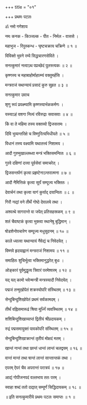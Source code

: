 +++
title = "०१"

+++
प्रथमः पटलः  
  
ॐ नमो गणेशाय  
  
नमः कनक - किञ्जल्क - पीत - निर्मल - वाससे ।  
  
महाभुज - रिपुस्कन्ध - घृष्टचक्राय चक्रिणे ॥ १ ॥  
  
विविक्ते भुवने रम्ये सिद्धचारणसेविते ।  
  
सनत्कुमारं नत्वाऽथ पप्रच्छेदं पुलस्त्यकः ॥ २ ॥  
  
कृष्णस्य च महाबाहोर्माहात्म्यं वक्तुमर्हसि ।  
  
मन्त्रराजं यथान्यायं प्रसादं कुरु सुव्रत ॥ ३ ॥  
  
  
सनत्कुमार उवाच  
  
  
शृणु रूपं प्रवक्ष्म्यामि कृष्णस्यार्भककर्मणः ।  
  
यस्याऽहं वशगा नित्यं रविरुद्राः सवासवाः ॥ ४ ॥  
  
किं वा ते महिमा तस्य वक्तव्यो द्विजसत्तमः ।  
  
दिवि भुव्यन्तरिक्षे च विष्णुरित्यभिधीयते ॥ ५ ॥  
  
विधानं तस्य वक्ष्यामि यथातत्त्वं निशामय ।  
  
आदौ गुरुमुखाल्लब्ध्वा मन्त्रं भक्तिसमन्वितः ॥ ६ ॥  
  
गुरवे दक्षिणां दत्त्वा पूर्वसेवां समाचरेत् ।  
  
द्विजसन्तर्पणं कृत्वा प्रहृष्टेनाऽन्तरात्मना ॥ ७ ॥  
  
आदौ नैमित्तिकं कृत्वा सूर्यं सम्पूज्य भक्तितः ।  
  
देवार्चनं तथा कृत्वा यागं कुर्याद् दयान्वितः ॥ ८ ॥  
  
गिरौ नद्यां वने तीर्थे गोष्ठे देवालये तथा ।  
  
अश्वत्थे सागरान्ते वा जपेत् प्रतिसहस्रकम् ॥ ९ ॥  
  
शतं चैवाष्टकं कृत्वा भुक्त्वा स्थानेषु बुद्धिमान् ।  
  
षोडशेनोपचारेण सम्पूज्य मधुसूदनम् ॥ १० ॥  
  
काले ध्यात्वा यथान्यायं नैवेद्यं च निवेदयेत् ।  
  
विष्णवे हृदयाह्वानं मन्त्रराजं निशामय ॥ ११ ॥  
  
समाहितः शुचिर्भूत्वा भक्तिमानुद्धरेत् बुधः ।  
  
ओङ्कारं पूर्वमुद्धृत्य त्रिवारं परमेश्वरम् ॥ १२ ॥  
  
यद् यत् कामो भवेन्मन्त्री मन्त्रस्यादौ निवेदयेत् ।  
  
पद्मजं तन्मुखोपेतं शक्रस्योपरि संस्थितम् ॥ १३ ॥  
  
सेन्दुबिन्दुशिखोपेतं प्रथमं सर्वकामदम् ।  
  
तीर्थं वह्निसमारूढं श्रिया मूर्ध्निं व्यवस्थितम् ॥ १४ ॥  
  
शशिबिन्दुशिखाव्याप्तं द्वितीयं श्रीप्रदायकम् ।  
  
रुद्रं पद्मसमायुक्तं पावकोपरि संस्थितम् ॥ १५ ॥  
  
सेन्दुबिन्दुशिखाक्रान्तं तृतीयं मोक्षदं मतम् ।  
  
खान्तं नान्तं तथा छान्तं धान्तं लान्तं चलद्वयम् ॥ १६ ॥  
  
वान्तं मान्तं तथा षान्तं लान्तं सान्तान्तकं तथा ।  
  
एपरम् ऐपरं चैव अपरान्तं परात्रयं ॥ १७ ॥  
  
आद्यं गोपीजनपदं वल्लभाय ततः परम् ।  
  
स्वाहा शब्दं ततो दद्यात् सम्पूर्णं सिद्धिदायकम् ॥ १८ ॥  
  
॥ इति सनत्कुमारीये प्रथमः पटलः समाप्तः ॥ १ ॥  
  